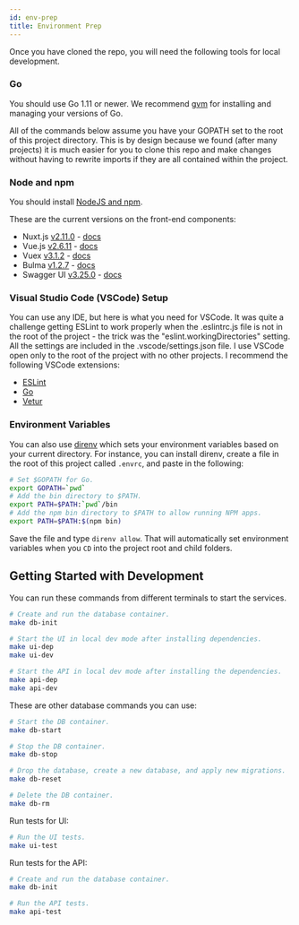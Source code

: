 ```yaml
---
id: env-prep
title: Environment Prep
---
```


Once you have cloned the repo, you will need the following tools for local development.

### Go

You should use Go 1.11 or newer. We recommend [gvm](https://github.com/moovweb/gvm) for installing and managing your versions of Go.

All of the commands below assume you have your GOPATH set to the root of this project directory. This is by design because we found (after many projects) it is much easier for you to clone this repo and make changes without having to rewrite imports if they are all contained within the project.

### Node and npm

You should install [NodeJS and npm](https://nodejs.org/).

These are the current versions on the front-end components:

- Nuxt.js [v2.11.0](https://github.com/nuxt/nuxt.js/releases/tag/v2.11.0) - [docs](https://nuxtjs.org/guide/release-notes)
- Vue.js [v2.6.11](https://github.com/vuejs/vue/releases/tag/v2.6.11) - [docs](https://vuejs.org/v2/guide/)
- Vuex [v3.1.2](https://github.com/vuejs/vuex/releases/tag/v3.1.2) - [docs](https://vuex.vuejs.org/)
- Bulma [v1.2.7](https://www.npmjs.com/package/@nuxtjs/bulma/v/1.2.7) - [docs](https://bulma.io/documentation/)
- Swagger UI [v3.25.0](https://github.com/swagger-api/swagger-ui/releases/tag/v3.25.0) - [docs](https://swagger.io/tools/swagger-ui/)

### Visual Studio Code (VSCode) Setup

You can use any IDE, but here is what you need for VSCode. It was quite a challenge getting ESLint to work properly when the .eslintrc.js file is not in the root of the project - the trick was the "eslint.workingDirectories" setting. All the settings are included in the .vscode/settings.json file. I use VSCode open only to the root of the project with no other projects. I recommend the following VSCode extensions:

- [ESLint](https://marketplace.visualstudio.com/items?itemName=dbaeumer.vscode-eslint)
- [Go](https://marketplace.visualstudio.com/items?itemName=ms-vscode.Go)
- [Vetur](https://marketplace.visualstudio.com/items?itemName=octref.vetur)

### Environment Variables

You can also use [direnv](https://direnv.net/) which sets your environment variables based on your current directory. For instance, you can install direnv, create a file in the root of this project called `.envrc`, and paste in the following:

```bash
# Set $GOPATH for Go.
export GOPATH=`pwd`
# Add the bin directory to $PATH.
export PATH=$PATH:`pwd`/bin
# Add the npm bin directory to $PATH to allow running NPM apps.
export PATH=$PATH:$(npm bin)
```

Save the file and type `direnv allow`. That will automatically set environment variables when you `CD` into the project root and child folders.

## Getting Started with Development

You can run these commands from different terminals to start the services.

```bash
# Create and run the database container.
make db-init

# Start the UI in local dev mode after installing dependencies.
make ui-dep
make ui-dev

# Start the API in local dev mode after installing the dependencies.
make api-dep
make api-dev
```

These are other database commands you can use:

```bash
# Start the DB container.
make db-start

# Stop the DB container.
make db-stop

# Drop the database, create a new database, and apply new migrations.
make db-reset

# Delete the DB container.
make db-rm
```

Run tests for UI:

```bash
# Run the UI tests.
make ui-test
```

Run tests for the API:

```bash
# Create and run the database container.
make db-init

# Run the API tests.
make api-test
```